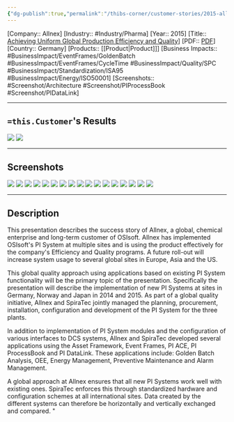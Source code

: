 ```yaml
---
{"dg-publish":true,"permalink":"/thibs-corner/customer-stories/2015-allnex-achieving-uniform-global-production-efficiency-and-quality/","noteIcon":""}
---
```


[Company:: Allnex]
[Industry:: #Industry/Pharma]
[Year:: 2015]
[Title:: [Achieving Uniform Global Production Efficiency and Quality](https://resources.osisoft.com/presentations/achieving-uniform-global-production-efficiency-and-quality-with-osisoft-s-pi-system/)]
[PDF:: [PDF](https://cdn.osisoft.com/corp/en/media/presentations/2015/EMEA2015/PDF/UC15EU02PH08_Allnex_DeWildeFlorianSpribille_AchievingUniformGlobalProductionEfficiencyandQualitywithOSIsoftsPISystem.pdf)]
[Country:: Germany]
[Products:: [[Product\|Product]]]
[Business Impacts:: #BusinessImpact/EventFrames/GoldenBatch #BusinessImpact/EventFrames/CycleTime #BusinessImpact/Quality/SPC   #BusinessImpact/Standardization/ISA95 #BusinessImpact/Energy/ISO50001]
[Screenshots:: #Screenshot/Architecture  #Screenshot/PIProcessBook #Screenshot/PIDataLink]


---
## `=this.Customer`'s Results
![](https://i.imgur.com/ZzxdDfd.png)
![](https://i.imgur.com/CIwhgbi.png)

---
## Screenshots
![](https://i.imgur.com/ob486ok.png)
![](https://i.imgur.com/qnVgdtP.png)
![](https://i.imgur.com/D7X3Kxb.png)
![](https://i.imgur.com/6DPS0xW.png)
![](https://i.imgur.com/QXP88kQ.png)
![](https://i.imgur.com/M5sdLbz.png)
![](https://i.imgur.com/ntg9qa5.png)
![](https://i.imgur.com/V1q46Tn.png)
![](https://i.imgur.com/wobYyZC.png)
![](https://i.imgur.com/4q3NWXi.png)
![](https://i.imgur.com/dmgq7UT.png)
![](https://i.imgur.com/zECAj7P.png)
![](https://i.imgur.com/IfMcRdy.png)
![](https://i.imgur.com/u3hmjMl.png)
![](https://i.imgur.com/BfpvnqC.png)
![](https://i.imgur.com/0bg9B1d.png)
![](https://i.imgur.com/a7eJBXG.png)


---
## Description
This presentation describes the success story of Allnex, a global, chemical enterprise and long-term customer of OSIsoft. Allnex has implemented OSIsoft's PI System at multiple sites and is using the product effectively for the company's Efficiency and Quality programs. A future roll-out will increase system usage to several global sites in Europe, Asia and the US.

This global quality approach using applications based on existing PI System functionality will be the primary topic of the presentation. Specifically the presentation will describe the implementation of new PI Systems at sites in Germany, Norway and Japan in 2014 and 2015. As part of a global quality initiative, Allnex and SpiraTec jointly managed the planning, procurement, installation, configuration and development of the PI System for the three plants.

In addition to implementation of PI System modules and the configuration of various interfaces to DCS systems, Allnex and SpiraTec developed several applications using the Asset Framework, Event Frames, PI ACE, PI ProcessBook and PI DataLink. These applications include: Golden Batch Analysis, OEE, Energy Management, Preventive Maintenance and Alarm Management.

A global approach at Allnex ensures that all new PI Systems work well with existing ones. SpiraTec enforces this through standardized hardware and configuration schemes at all international sites. Data created by the different systems can therefore be horizontally and vertically exchanged and compared. "